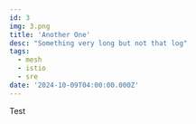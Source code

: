 ```yaml
---
id: 3
img: 3.png
title: 'Another One'
desc: "Something very long but not that log"
tags:
  - mesh
  - istio
  - sre
date: '2024-10-09T04:00:00.000Z'
---
```


Test
